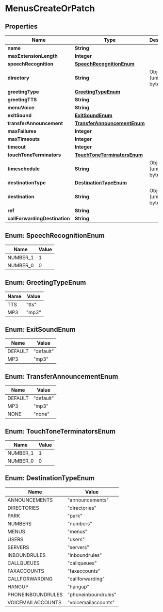 

# MenusCreateOrPatch


## Properties

| Name | Type | Description | Notes |
|------------ | ------------- | ------------- | -------------|
|**name** | **String** |  |  |
|**maxExtensionLength** | **Integer** |  |  |
|**speechRecognition** | [**SpeechRecognitionEnum**](#SpeechRecognitionEnum) |  |  [optional] |
|**directory** | **String** | ObjectId (unique 12 bytes ID) |  [optional] |
|**greetingType** | [**GreetingTypeEnum**](#GreetingTypeEnum) |  |  |
|**greetingTTS** | **String** |  |  [optional] |
|**menuVoice** | **String** |  |  [optional] |
|**exitSound** | [**ExitSoundEnum**](#ExitSoundEnum) |  |  [optional] |
|**transferAnnouncement** | [**TransferAnnouncementEnum**](#TransferAnnouncementEnum) |  |  [optional] |
|**maxFailures** | **Integer** |  |  [optional] |
|**maxTimeouts** | **Integer** |  |  [optional] |
|**timeout** | **Integer** |  |  [optional] |
|**touchToneTerminators** | [**TouchToneTerminatorsEnum**](#TouchToneTerminatorsEnum) |  |  [optional] |
|**timeschedule** | **String** | ObjectId (unique 12 bytes ID) |  [optional] |
|**destinationType** | [**DestinationTypeEnum**](#DestinationTypeEnum) |  |  [optional] |
|**destination** | **String** | ObjectId (unique 12 bytes ID) |  [optional] |
|**ref** | **String** |  |  [optional] |
|**callForwardingDestination** | **String** |  |  [optional] |



## Enum: SpeechRecognitionEnum

| Name | Value |
|---- | -----|
| NUMBER_1 | 1 |
| NUMBER_0 | 0 |



## Enum: GreetingTypeEnum

| Name | Value |
|---- | -----|
| TTS | &quot;tts&quot; |
| MP3 | &quot;mp3&quot; |



## Enum: ExitSoundEnum

| Name | Value |
|---- | -----|
| DEFAULT | &quot;default&quot; |
| MP3 | &quot;mp3&quot; |



## Enum: TransferAnnouncementEnum

| Name | Value |
|---- | -----|
| DEFAULT | &quot;default&quot; |
| MP3 | &quot;mp3&quot; |
| NONE | &quot;none&quot; |



## Enum: TouchToneTerminatorsEnum

| Name | Value |
|---- | -----|
| NUMBER_1 | 1 |
| NUMBER_0 | 0 |



## Enum: DestinationTypeEnum

| Name | Value |
|---- | -----|
| ANNOUNCEMENTS | &quot;announcements&quot; |
| DIRECTORIES | &quot;directories&quot; |
| PARK | &quot;park&quot; |
| NUMBERS | &quot;numbers&quot; |
| MENUS | &quot;menus&quot; |
| USERS | &quot;users&quot; |
| SERVERS | &quot;servers&quot; |
| INBOUNDRULES | &quot;inboundrules&quot; |
| CALLQUEUES | &quot;callqueues&quot; |
| FAXACCOUNTS | &quot;faxaccounts&quot; |
| CALLFORWARDING | &quot;callforwarding&quot; |
| HANGUP | &quot;hangup&quot; |
| PHONEINBOUNDRULES | &quot;phoneinboundrules&quot; |
| VOICEMAILACCOUNTS | &quot;voicemailaccounts&quot; |



